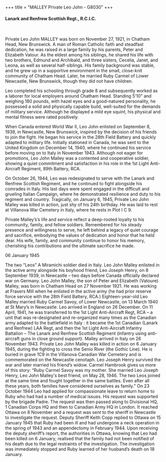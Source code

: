 +++
title = "MALLEY Private Leo John - G8030"
+++

#### Lanark and Renfrew Scottish Regt., R.C.I.C.
<br>


Private Leo John MALLEY was born on November 27, 1921, in Chatham Head, New Brunswick. A man of Roman Catholic faith and steadfast dedication, he was raised in a large family by his parents, Peter and Elizabeth Vatour. As the eldest among his siblings, he shared his life with two brothers, Edmund and Archibald, and three sisters, Cecelia, Janet, and Leona, as well as several half-siblings. His family background was stable, and he grew up in a supportive environment in the small, close-knit community of Chatham Head. Later, he married Ruby Carmel of Lower Newcastle, New Brunswick, though they did not have children.

Leo completed his schooling through grade 8 and subsequently worked as a laborer for local employers around Chatham Head. Standing 5’10” and weighing 180 pounds, with hazel eyes and a good-natured personality, he possessed a solid and physically capable build, well-suited for the demands of military service. Although he displayed a mild eye squint, his physical and mental fitness were rated positively.

When Canada entered World War II, Leo John enlisted on September 8, 1939, in Newcastle, New Brunswick, inspired by the decision of his friends to join the fight. He began his service in the 28th Field Battery and quickly adapted to military life. Initially stationed in Canada, he was sent to the United Kingdom on December 14, 1940, where he continued his service before moving on to Italy in November 1943. Although not eager for promotions, Leo John Malley was a contented and cooperative soldier, showing a quiet commitment and satisfaction in his role in the 1st Light Anti-Aircraft Regiment, 89th Battery, RCA.

On October 26, 1944, Leo was redesignated to serve with the Lanark and Renfrew Scottish Regiment, and he continued to fight alongside his comrades in Italy. 
His last days were spent engaged in the difficult and grueling Italian Campaign, where he demonstrated resilience and duty to his regiment and country. 
Tragically, on January 6, 1945, Private Leo John Malley was killed in action, just shy of his 24th birthday. 
He was laid to rest at Villanova War Cemetery in Italy, where he rests in Plot I C 9.

Private Malley’s’s life and service reflect a deep-rooted loyalty to his community, family, and fellow soldiers. Remembered for his steady presence and willingness to serve, he left behind a legacy of quiet courage and sacrifice, embodying the values of dedication and honor that he held dear. 
His wife, family, and community continue to honor his memory, cherishing his contributions and the ultimate sacrifice he made.



06 January 1945

The two “Leos” A Miramichi soldier died in Italy.
Leo John Malley enlisted in the active army alongside his boyhood friend, Leo Joseph Henry, on 8 September 1939, in Newcastle – two days before Canada officially declared war on Germany.
Leo John Malley, the son of Peter and Elizabeth (Vatoure) Malley, was born in Chatham Head on 27 November 1921. He was working at Frasers Mill when he enlisted in the active army (he had prior reserve force service with the 28th Field Battery, RCA.) Eighteen-year-old Leo Malley married Ruby Carmel Savoy, of Lower Newcastle, on 13 March 1940 at St Mary’s in Newcastle. Leo arrived in England on 26 December. 
On 11 April, 1941, he was transferred to the 1st Light Anti-Aircraft Regt, RCA – a unit that was re-designated and re-organized many times as the Canadian army adapted to the battlefield in Italy : it became the 1st Canadian (Lanark and Renfrew) LAA Regt, and then the 1st Light Anti-Aircraft Infantry Battalion – The Lanark and Renfrew Scottish Regiment (infantry using anti-aircraft guns in close ground support). Malley arrived in Italy on 26 November 1943.
Private Leo John Malley was killed in action on 6 January 1945, during the fighting to cross the Senio River (the Gothic Line). He is buried in grave 1C9 in the Villanova Canadian War Cemetery and is commemorated on the Newcastle cenotaph.
Leo Joseph Henry survived the war and later married his friend’s widow. Carmel Hambrook gives us more of this story: “Ruby Carmel Savoy was my mother. She married Leo Joseph Henry, Leo John Malley's best friend, on May 28, 1946. The two Leos joined at the same time and fought together in the same battles. Even after all these years, both families have considered ourselves as family.”
On 23 October 1944 Leo had applied for compassionate leave to return home to Ruby who had had a number of medical issues. His request was supported by the brigade Padre. The request was then passed along to Divisional HQ, 1 Canadian Corps HQ and then to Canadian Army HQ in London. It reached Ottawa on 8 November and a request was sent to the sheriff in Newcastle to investigate the request. Deputy Sheriff Keith Copp replied to Ottawa on 15 January 1945 that Ruby had been ill and had undergone a neck operation in the spring of 1943 and an appendectomy in February 1944. Upon receiving the deputy sheriff’s report, the authorities in Ottawa, knowing that Leo had been killed on 6 January, realised that the family had not been notified of his death due to the legal restraints of the investigation. The investigation was immediately stopped and Ruby learned of her husband’s death on 18 January.






